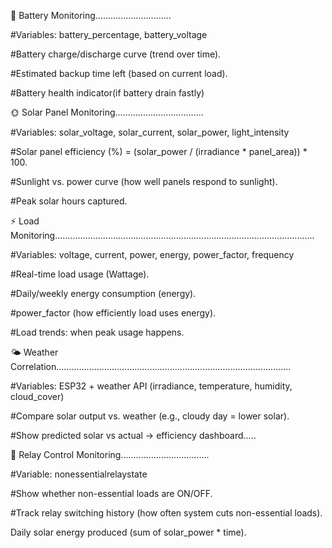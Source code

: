 🔋 Battery Monitoring..............................

#Variables: battery_percentage, battery_voltage

#Battery charge/discharge curve (trend over time).

#Estimated backup time left (based on current load).

#Battery health indicator(if battery drain fastly)


🌞 Solar Panel Monitoring...................................

#Variables: solar_voltage, solar_current, solar_power, light_intensity

#Solar panel efficiency (%) = (solar_power / (irradiance * panel_area)) * 100.

#Sunlight vs. power curve (how well panels respond to sunlight).

#Peak solar hours captured.



⚡ Load Monitoring.......................................................................................................

#Variables: voltage, current, power, energy, power_factor, frequency

#Real-time load usage (Wattage).

#Daily/weekly energy consumption (energy).

#power_factor (how efficiently load uses energy).

#Load trends: when peak usage happens.





🌤 Weather Correlation.............................................................................................

#Variables: ESP32 + weather API (irradiance, temperature, humidity, cloud_cover)

#Compare solar output vs. weather (e.g., cloudy day = lower solar).

#Show predicted solar vs actual → efficiency dashboard.....


🔌 Relay Control Monitoring...................................

#Variable: nonessentialrelaystate

#Show whether non-essential loads are ON/OFF.

#Track relay switching history (how often system cuts non-essential loads).




Daily solar energy produced (sum of solar_power * time).
